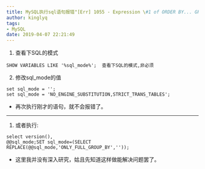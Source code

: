 ```yaml
---
title: MySQL执行sql语句报错"[Err] 1055 - Expression \#1 of ORDER BY... GROUP BY clause and
author: kinglyq
tags: 
- MySQL 
date: 2019-04-07 22:21:49
---
```

1.  查看下SQL的模式
```
SHOW VARIABLES LIKE '%sql_mode%';  查看下SQL的模式,非必须
```

2.  修改sql_mode的值
<!--more-->
```
set sql_mode = '';
set sql_mode = 'NO_ENGINE_SUBSTITUTION,STRICT_TRANS_TABLES';
```

- 再次执行刚才的语句，就不会报错了。

---
1. 或者执行:
```
select version(),
@@sql_mode;SET sql_mode=(SELECT REPLACE(@@sql_mode,'ONLY_FULL_GROUP_BY',''));
```

- 这里我并没有深入研究，姑且先知道这样做能解决问题罢了。